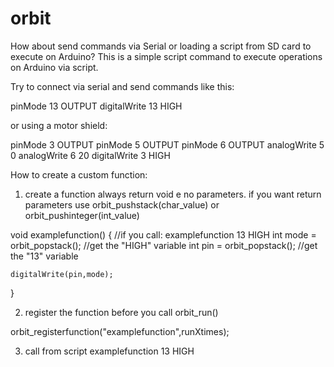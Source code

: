 orbit
=====

How about send commands via Serial or loading a script from SD card to execute on Arduino?
This is a simple script command to execute operations on Arduino via script.


Try to connect via serial and send commands like this:

pinMode 13 OUTPUT
digitalWrite 13 HIGH

or using a motor shield:

pinMode 3 OUTPUT
pinMode 5 OUTPUT
pinMode 6 OUTPUT
analogWrite 5 0
analogWrite 6 20
digitalWrite 3 HIGH

How to create a custom function:
1) create a function always return void e no parameters. if you want return parameters use orbit_pushstack(char_value) or orbit_pushinteger(int_value)

void examplefunction()
{
	//if you call: examplefunction 13 HIGH
	int mode = orbit_popstack(); //get the "HIGH" variable
	int pin = orbit_popstack(); //get the "13" variable
	
	digitalWrite(pin,mode);
}

2) register the function before you call orbit_run()

orbit_registerfunction("examplefunction",runXtimes);

3) call from script
	examplefunction 13 HIGH
   